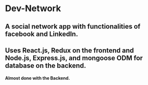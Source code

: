 # Dev-Network
## A social network app with functionalities of facebook and LinkedIn.
## Uses React.js, Redux on the frontend and Node.js, Express.js, and mongoose ODM for database on the backend.

#### Almost done with the Backend.
